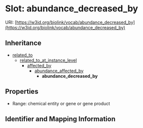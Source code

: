 # Slot: abundance_decreased_by

URI: [https://w3id.org/biolink/vocab/abundance_decreased_by](https://w3id.org/biolink/vocab/abundance_decreased_by)




## Inheritance

* [related_to](related_to.md)
    * [related_to_at_instance_level](related_to_at_instance_level.md)
        * [affected_by](affected_by.md)
            * [abundance_affected_by](abundance_affected_by.md)
                * **abundance_decreased_by**



## Properties

 * Range: chemical entity or gene or gene product



## Identifier and Mapping Information





